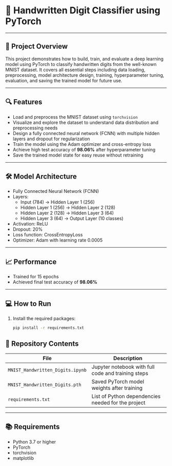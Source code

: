 # 🧠 Handwritten Digit Classifier using PyTorch


---

## 🚀 Project Overview

This project demonstrates how to build, train, and evaluate a deep learning model using PyTorch to classify handwritten digits from the well-known MNIST dataset. It covers all essential steps including data loading, preprocessing, model architecture design, training, hyperparameter tuning, evaluation, and saving the trained model for future use.

---

## 🔍 Features

- Load and preprocess the MNIST dataset using `torchvision`
- Visualize and explore the dataset to understand data distribution and preprocessing needs
- Design a fully connected neural network (FCNN) with multiple hidden layers and dropout for regularization
- Train the model using the Adam optimizer and cross-entropy loss
- Achieve high test accuracy of **98.06%** after hyperparameter tuning
- Save the trained model state for easy reuse without retraining

---

## 🛠 Model Architecture

- Fully Connected Neural Network (FCNN)
- Layers:
  - Input (784) → Hidden Layer 1 (256)
  - Hidden Layer 1 (256) → Hidden Layer 2 (128)
  - Hidden Layer 2 (128) → Hidden Layer 3 (64)
  - Hidden Layer 3 (64) → Output Layer (10 classes)
- Activation: ReLU
- Dropout: 20%
- Loss function: CrossEntropyLoss
- Optimizer: Adam with learning rate 0.0005

---

## 📈 Performance

- Trained for 15 epochs
- Achieved final test accuracy of **98.06%**

---

## 💻 How to Run

1. Install the required packages:
   ```bash
   pip install -r requirements.txt

## 📂 Repository Contents

| File                          | Description                                    |
|-------------------------------|------------------------------------------------|
| `MNIST_Handwritten_Digits.ipynb` | Jupyter notebook with full code and training steps |
| `MNIST_Handwritten_Digits.pth`   | Saved PyTorch model weights after training      |
| `requirements.txt`              | List of Python dependencies needed for the project |

---

## 📚 Requirements

- Python 3.7 or higher  
- PyTorch  
- torchvision  
- matplotlib  
